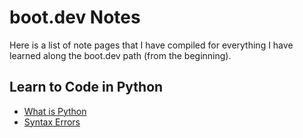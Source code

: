 # boot.dev Notes

Here is a list of note pages that I have compiled for everything I have learned along the boot.dev path (from the beginning).

## Learn to Code in Python

- [What is Python](python/what_is_python.md)
- [Syntax Errors](python/syntax_errors.md)
